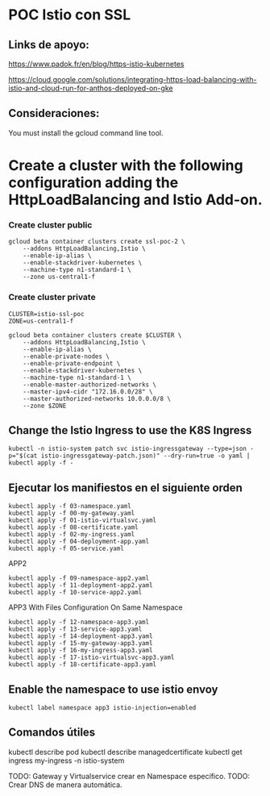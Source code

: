 # POC Istio con SSL

## Links de apoyo:
https://www.padok.fr/en/blog/https-istio-kubernetes

https://cloud.google.com/solutions/integrating-https-load-balancing-with-istio-and-cloud-run-for-anthos-deployed-on-gke

## Consideraciones:
You must install the gcloud command line tool.

# Create a cluster with the following configuration adding the HttpLoadBalancing and Istio Add-on.

### Create cluster public
```
gcloud beta container clusters create ssl-poc-2 \
    --addons HttpLoadBalancing,Istio \
    --enable-ip-alias \
    --enable-stackdriver-kubernetes \
    --machine-type n1-standard-1 \
    --zone us-central1-f
```

### Create cluster private
```
CLUSTER=istio-ssl-poc
ZONE=us-central1-f

gcloud beta container clusters create $CLUSTER \
    --addons HttpLoadBalancing,Istio \
    --enable-ip-alias \
    --enable-private-nodes \
    --enable-private-endpoint \
    --enable-stackdriver-kubernetes \
    --machine-type n1-standard-1 \
    --enable-master-authorized-networks \
    --master-ipv4-cidr "172.16.0.0/28" \
    --master-authorized-networks 10.0.0.0/8 \
    --zone $ZONE
```

## Change the Istio Ingress to use the K8S Ingress
```
kubectl -n istio-system patch svc istio-ingressgateway --type=json -p="$(cat istio-ingressgateway-patch.json)" --dry-run=true -o yaml | kubectl apply -f -
```

## Ejecutar los manifiestos en el siguiente orden
```
kubectl apply -f 03-namespace.yaml
kubectl apply -f 00-my-gateway.yaml
kubectl apply -f 01-istio-virtualsvc.yaml
kubectl apply -f 08-certificate.yaml
kubectl apply -f 02-my-ingress.yaml
kubectl apply -f 04-deployment-app.yaml 
kubectl apply -f 05-service.yaml
```

APP2
```
kubectl apply -f 09-namespace-app2.yaml
kubectl apply -f 11-deployment-app2.yaml
kubectl apply -f 10-service-app2.yaml
```

APP3 With Files Configuration On Same Namespace
```
kubectl apply -f 12-namespace-app3.yaml
kubectl apply -f 13-service-app3.yaml
kubectl apply -f 14-deployment-app3.yaml
kubectl apply -f 15-my-gateway-app3.yaml
kubectl apply -f 16-my-ingress-app3.yaml
kubectl apply -f 17-istio-virtualsvc-app3.yaml
kubectl apply -f 18-certificate-app3.yaml

```

## Enable the namespace to use istio envoy
`kubectl label namespace app3 istio-injection=enabled`

## Comandos útiles
kubectl describe pod
kubectl describe managedcertificate
kubectl get ingress my-ingress -n istio-system


TODO: Gateway y Virtualservice crear en Namespace específico.
TODO: Crear DNS de manera automática.
